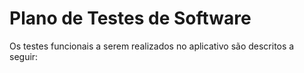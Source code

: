 # Plano de Testes de Software
Os testes funcionais a serem realizados no aplicativo são descritos a seguir:

